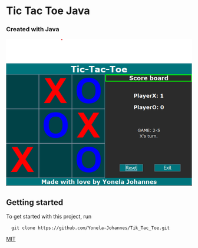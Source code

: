 # Tic Tac Toe Java

### Created with Java

![Project Image](tiktactoe.png)

## Getting started

To get started with this project, run

```~~bash~~
  git clone https://github.com/Yonela-Johannes/Tik_Tac_Toe.git
```

[MIT](https://choosealicense.com/licenses/mit/)
